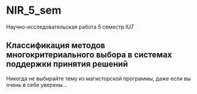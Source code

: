 # NIR_5_sem
Научно-исследовательская работа 5 семестр IU7
## Классификация методов многокритериального выбора в системах поддержки принятия решений
Никогда не выбирайте тему из магисторской программы, даже если вы очень в себе уверены...
